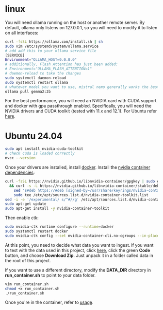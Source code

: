 # linux
You will need ollama running on the host or another remote server. By default, ollama only listens on 127.0.0.1, so you will need to modify it to listen on all interfaces:
```bash
curl -fsSL https://ollama.com/install.sh | sh
sudo vim /etc/systemd/system/ollama.service
# add add this to your ollama service file 
[SERVICE]
Environment="OLLAMA_HOST=0.0.0.0"
# additionally, Flash Attention has just been added: 
# Environment="OLLAMA_FLASH_ATTENTION=1"
# daemon-reload to take the changes
sudo systemctl daemon-reload
sudo systemctl restart ollama
# whatever model you want to use, mistral nemo generally works the best, but gemma2 is much smaller and performs well.
ollama pull gemma2:2b
```
For the best performance, you will need an NVIDIA card with CUDA support and docker with gpu passthrough enabled.
Specifically, you will need the NVIDIA drivers and CUDA toolkit (tested with 11.x and 12.1). For Ubuntu refer 
[here](https://docs.nvidia.com/cuda/cuda-installation-guide-linux/).

# Ubuntu 24.04 
```bash
sudo apt install nvidia-cuda-toolkit
# check cuda is loaded correctly
nvcc --version
```
  
Once your drivers are installed, install [docker](https://docs.docker.com/engine/install/ubuntu/). Install the [nvidia container dependencies](https://docs.nvidia.com/datacenter/cloud-native/container-toolkit/latest/install-guide.html#installing-with-apt):
```bash
curl -fsSL https://nvidia.github.io/libnvidia-container/gpgkey | sudo gpg --dearmor -o /usr/share/keyrings/nvidia-container-toolkit-keyring.gpg \
  && curl -s -L https://nvidia.github.io/libnvidia-container/stable/deb/nvidia-container-toolkit.list | \
    sed 's#deb https://#deb [signed-by=/usr/share/keyrings/nvidia-container-toolkit-keyring.gpg] https://#g' | \
    sudo tee /etc/apt/sources.list.d/nvidia-container-toolkit.list
sed -i -e '/experimental/ s/^#//g' /etc/apt/sources.list.d/nvidia-container-toolkit.list
sudo apt-get update
sudo apt-get install -y nvidia-container-toolkit

```
Then enable ctk:
```bash
sudo nvidia-ctk runtime configure --runtime=docker
sudo systemctl restart docker
sudo nvidia-ctk config --set nvidia-container-cli.no-cgroups --in-place
```
  
At this point, you need to decide what data you want to ingest.  If you want to test with the data used in this project, 
click [here](https://github.com/strf0x1/vxug-papers), click the green **Code** button, and choose **Download Zip**. Just unpack it in a folder called data in 
the root of this project.
  
If you want to use a different directory, modify the **DATA_DIR** directory in **run_container.sh** to point to your 
data folder.
```bash
vim run_container.sh
chmod +x run_container.sh
./run_container.sh
```
  
Once you're in the container, refer to [usage](usage.md).